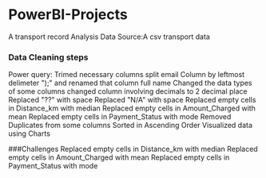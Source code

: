 # PowerBI-Projects
A transport record Analysis
Data Source:A csv transport data 
### Data Cleaning steps
 Power query:
 Trimed necessary columns
 split email Column by leftmost delimeter ");" and renamed that column full name
 Changed the data types of some columns
 changed column involving decimals to 2 decimal place
 Replaced "??" with space
 Replaced "N/A" with space 
 Replaced empty cells in Distance_km with median
 Replaced empty cells in Amount_Charged with mean
 Replaced empty cells in Payment_Status with mode
 Removed Duplicates from some columns
 Sorted in Ascending Order
Visualized data using Charts 

###Challenges
 Replaced empty cells in Distance_km with median
 Replaced empty cells in Amount_Charged with mean
 Replaced empty cells in Payment_Status with mode
 
